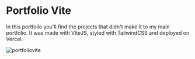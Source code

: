 # Portfolio Vite

In this portfolio you'll find the projects that didn't make it to my main portfolio. It was made with ViteJS, styled with TailwindCSS and deployed on Vercel.

![portfoliovite](https://github.com/SALVADORPOETA/Portfolio-vite-sm/assets/71913145/1a76597a-d0e4-4fcf-9d9a-59df70c88d77)
